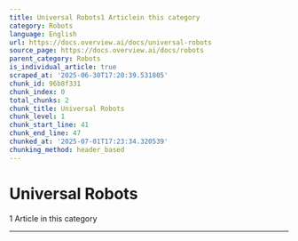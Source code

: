 ```yaml
---
title: Universal Robots1 Articlein this category
category: Robots
language: English
url: https://docs.overview.ai/docs/universal-robots
source_page: https://docs.overview.ai/docs/robots
parent_category: Robots
is_individual_article: true
scraped_at: '2025-06-30T17:20:39.531805'
chunk_id: 96b8f331
chunk_index: 0
total_chunks: 2
chunk_title: Universal Robots
chunk_level: 1
chunk_start_line: 41
chunk_end_line: 47
chunked_at: '2025-07-01T17:23:34.320539'
chunking_method: header_based
---
```


# Universal Robots

1 Article  in this category

* * *
